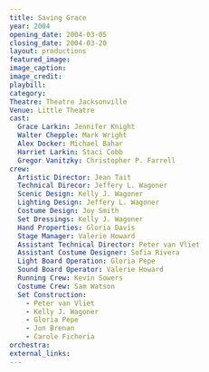 ```yaml
---
title: Saving Grace
year: 2004
opening_date: 2004-03-05
closing_date: 2004-03-20
layout: productions
featured_image: 
image_caption:
image_credit:
playbill: 
category: 
Theatre: Theatre Jacksonville
Venue: Little Theatre
cast:
  Grace Larkin: Jennifer Knight
  Walter Chepple: Mark Wright
  Alex Docker: Michael Bahar
  Harriet Larkin: Staci Cobb
  Gregor Vanitzky: Christopher P. Farrell
crew:
  Artistic Director: Jean Tait
  Technical Direcor: Jeffery L. Wagoner
  Scenic Design: Kelly J. Wagoner
  Lighting Design: Jeffery L. Wagoner
  Costume Design: Joy Smith
  Set Dressings: Kelly J. Wagoner
  Hand Properties: Gloria Davis
  Stage Manager: Valerie Howard
  Assistant Technical Director: Peter van Vliet
  Assistant Costume Designer: Sofia Rivera
  Light Board Operation: Gloria Pepe
  Sound Board Operator: Valerie Howard
  Running Crew: Kevin Sowers
  Costume Crew: Sam Watson
  Set Construction:
    - Peter van Vliet
    - Kelly J. Wagoner
    - Gloria Pepe
    - Jon Brenan
    - Carole Ficheria
orchestra:
external_links:
---
```

